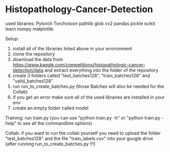 # Histopathology-Cancer-Detection

used libraries:
Pytorch
Torchvision
pathlib
glob
cv2
pandas
pickle
scikit learn
numpy
matplotlib

Setup:
1. install all of the libraries listed above in your environment
2. clone the repository
3. download the data from https://www.kaggle.com/competitions/histopathologic-cancer-detection/data and extract everything into the folder of the repository
4. create 3 folders called "test_batches128", "train_batches128" and "valid_batches128"
5. run run_to_create_batches.py (those Batches will also be needed for the Collab)
6. if you get an error make sure all of the used libraries are installed in your env
7. create an empty folder called model

Training:
run train.py (you can use "python train.py -h" or "python train.py -help" to see all the commandline options)

Collab:
if you want to run the collab yourself you need to upload the folder "test_batches128" and the file "train_labels.csv" into your google drive (after running run_to_create_batches.py !!!)
